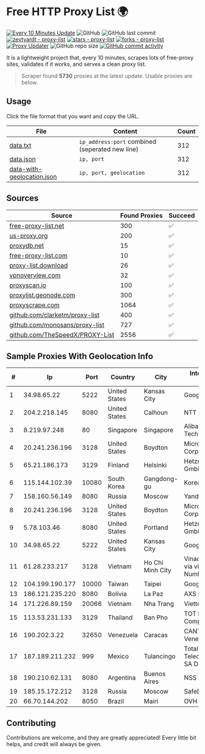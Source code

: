 
# Free HTTP Proxy List 🌍

[![Every 10 Minutes Update](https://github.com/mertguvencli/http-proxy-list/actions/workflows/main.yml/badge.svg?branch=main)](https://github.com/mertguvencli/http-proxy-list/actions/workflows/main.yml)
![GitHub](https://img.shields.io/github/license/mertguvencli/http-proxy-list)
![GitHub last commit](https://img.shields.io/github/last-commit/mertguvencli/http-proxy-list)
[![zevtyardt - proxy-list](https://img.shields.io/static/v1?label=zevtyardt&message=proxy-list&color=blue&logo=github)](https://github.com/zevtyardt/proxy-list "Go to GitHub repo")
[![stars - proxy-list](https://img.shields.io/github/stars/zevtyardt/proxy-list?style=social)](https://github.com/zevtyardt/proxy-list)
[![forks - proxy-list](https://img.shields.io/github/forks/zevtyardt/proxy-list?style=social)](https://github.com/zevtyardt/proxy-list)
[![Proxy Updater](https://github.com/zevtyardt/proxy-list/workflows/Proxy%20Updater/badge.svg)](https://github.com/zevtyardt/proxy-list/actions?query=workflow:"Proxy+Updater")
![GitHub repo size](https://img.shields.io/github/repo-size/zevtyardt/proxy-list)
[![GitHub commit activity](https://img.shields.io/github/commit-activity/m/zevtyardt/proxy-list?logo=commits)](https://github.com/zevtyardt/proxy-list/commits/main)

It is a lightweight project that, every 10 minutes, scrapes lots of free-proxy sites, validates if it works, and serves a clean proxy list.

> Scraper found **5730** proxies at the latest update. Usable proxies are below.

## Usage

Click the file format that you want and copy the URL.

|File|Content|Count|
|----|-------|-----|
|[data.txt](https://raw.githubusercontent.com/mertguvencli/http-proxy-list/main/proxy-list/data.txt)|`ip_address:port` combined (seperated new line)|312|
|[data.json](https://raw.githubusercontent.com/mertguvencli/http-proxy-list/main/proxy-list/data.json)|`ip, port`|312|
|[data-with-geolocation.json](https://raw.githubusercontent.com/mertguvencli/http-proxy-list/main/proxy-list/data-with-geolocation.json)|`ip, port, geolocation`|312|

## Sources

|Source|Found Proxies|Succeed|
|------|-------------|-------|
|[free-proxy-list.net](https://free-proxy-list.net)|300|✅|
|[us-proxy.org](https://www.us-proxy.org)|200|✅|
|[proxydb.net](http://proxydb.net)|15|✅|
|[free-proxy-list.com](https://free-proxy-list.com/?page=&port=&type%5B%5D=http&type%5B%5D=https&up_time=0&search=Search)|10|✅|
|[proxy-list.download](https://www.proxy-list.download/HTTP)|26|✅|
|[vpnoverview.com](https://vpnoverview.com/privacy/anonymous-browsing/free-proxy-servers)|32|✅|
|[proxyscan.io](https://www.proxyscan.io)|100|✅|
|[proxylist.geonode.com](https://proxylist.geonode.com/api/proxy-list?limit=300&page=1&sort_by=lastChecked&sort_type=desc&protocols=http,https)|300|✅|
|[proxyscrape.com](https://api.proxyscrape.com/v2/?request=displayproxies&protocol=http&timeout=10000&country=all&ssl=all&anonymity=all)|1064|✅|
|[github.com/clarketm/proxy-list](https://raw.githubusercontent.com/clarketm/proxy-list/master/proxy-list-raw.txt)|400|✅|
|[github.com/monosans/proxy-list](https://raw.githubusercontent.com/monosans/proxy-list/main/proxies/http.txt)|727|✅|
|[github.com/TheSpeedX/PROXY-List](https://raw.githubusercontent.com/TheSpeedX/PROXY-List/master/http.txt)|2556|✅|


## Sample Proxies With Geolocation Info

|#|Ip|Port|Country|City|Internet Service Provider|
|-|--|----|-------|----|-------------------------|
|1|34.98.65.22|5222|United States|Kansas City|Google LLC|
|2|204.2.218.145|8080|United States|Calhoun|NTT America, Inc.|
|3|8.219.97.248|80|Singapore|Singapore|Alibaba (US) Technology Co., Ltd.|
|4|20.241.236.196|3128|United States|Boydton|Microsoft Corporation|
|5|65.21.186.173|3129|Finland|Helsinki|Hetzner Online GmbH|
|6|115.144.102.39|10080|South Korea|Gangdong-gu|Korea Telecom|
|7|158.160.56.149|8080|Russia|Moscow|Yandex.Cloud LLC|
|8|20.241.236.196|3128|United States|Boydton|Microsoft Corporation|
|9|5.78.103.46|8080|United States|Portland|Hetzner Online GmbH|
|10|34.98.65.22|5222|United States|Kansas City|Google LLC|
|11|61.28.233.217|3128|Vietnam|Ho Chi Minh City|Vinadata broadcast via vinagame AS Number|
|12|104.199.190.177|10000|Taiwan|Taipei|Google LLC|
|13|186.121.235.220|8080|Bolivia|La Paz|AXS Bolivia S. A.|
|14|171.226.89.159|20066|Vietnam|Nha Trang|Viettel Corporation|
|15|113.53.231.133|3129|Thailand|Ban Pho|TOT Public Company Limited|
|16|190.202.3.22|32650|Venezuela|Caracas|CANTV Servicios, Venezuela|
|17|187.189.211.232|999|Mexico|Tulancingo|Total Play Telecomunicaciones SA De CV|
|18|190.210.62.131|8080|Argentina|Buenos Aires|NSS S.A.|
|19|185.15.172.212|3128|Russia|Moscow|SafeData LLC|
|20|66.70.144.202|8050|Brazil|Mairi|OVH Hosting|



## Contributing

Contributions are welcome, and they are greatly appreciated! Every
little bit helps, and credit will always be given.

